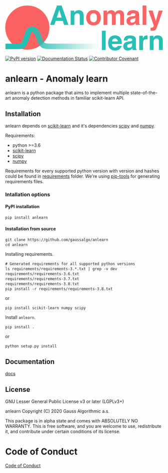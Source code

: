 ![anomaly-learn-with-text](https://raw.githubusercontent.com/gaussalgo/anlearn/master/docs/img/anomaly-learn-with-text.png)

[![PyPI version](https://badge.fury.io/py/anlearn.svg)](https://badge.fury.io/py/anlearn) [![Documentation Status](https://readthedocs.org/projects/anlearn/badge/?version=latest)](https://anlearn.readthedocs.io/en/latest/?badge=latest) [![Contributor Covenant](https://img.shields.io/badge/Contributor%20Covenant-v2.0%20adopted-ff69b4.svg)](code_of_conduct.md)

# anlearn - Anomaly learn

anlearn is a python package that aims to implement multiple state-of-the-art anomaly detection methods in familiar scikit-learn API.

## Installation
anlearn depends on [scikit-learn] and it's dependencies [scipy] and [numpy].

Requirements:
* python >=3.6
* [scikit-learn]
* [scipy]
* [numpy]

Requirements for every supported python version with version and hashes could be found in [requirements](requirements) folder.
We're using [pip-tools](https://github.com/jazzband/pip-tools) for generating requirements files.


### Intallation options
#### PyPI installation
```
pip install anlearn
```

#### Installation from source
```
git clone https://github.com/gaussalgo/anlearn
cd anlearn
```

Installing requirements.

```
# Generated requirements for all supported python versions
ls requirements/requirements-3.*.txt | grep -v dev
requirements/requirements-3.6.txt
requirements/requirements-3.7.txt
requirements/requirements-3.8.txt
pip install -r requirements/requirements-3.8.txt
```
or
```
pip install scikit-learn numpy scipy
```

Install `anlearn`.
```
pip install .
```
or
```
python setup.py install
```

## Documentation
[docs](https://gaussalgo.github.io/anlearn/)

## License
GNU Lesser General Public License v3 or later (LGPLv3+)

anlearn  Copyright (C) 2020  Gauss Algorithmic a.s.

This package is in alpha state and comes with ABSOLUTELY NO WARRANTY.
This is free software, and you are welcome to use, redistribute it, and contribute under certain conditions of its license.

[scikit-learn]: https://github.com/scikit-learn/scikit-learn
[numpy]: https://github.com/numpy/numpy
[scipy]: https://github.com/scipy/scipy

# Code of Conduct
[Code of Conduct](https://github.com/gaussalgo/anlearn/blob/master/CODE_OF_CONDUCT.md)
